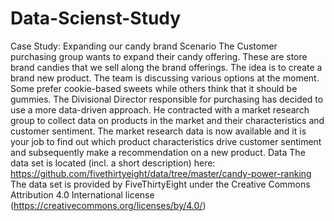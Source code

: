 # Data-Scienst-Study


Case Study: Expanding our candy brand
Scenario
The Customer purchasing group wants to expand their candy offering. These are store brand candies that we
sell along the brand offerings. The idea is to create a brand new product. The team is discussing
various options at the moment.
Some prefer cookie-based sweets while others think that it should be gummies. The Divisional
Director responsible for purchasing has decided to use a more data-driven approach. He contracted
with a market research group to collect data on products in the market and their characteristics and
customer sentiment.
The market research data is now available and it is your job to find out which product characteristics
drive customer sentiment and subsequently make a recommendation on a new product.
Data
The data set is located (incl. a short description) here:
https://github.com/fivethirtyeight/data/tree/master/candy-power-ranking
The data set is provided by FiveThirtyEight under the Creative Commons Attribution 4.0 International
license (https://creativecommons.org/licenses/by/4.0/)
